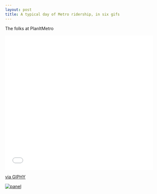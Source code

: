 ```yaml
--- 
layout: post 
title: A typical day of Metro ridership, in six gifs 
---
```


The folks at PlanItMetro 

<iframe src="//giphy.com/embed/xT1XGS1ILlw2I5moNy" width="480" height="436" frameBorder="0" class="giphy-embed" allowFullScreen></iframe><p><a href="https://giphy.com/gifs/xT1XGS1ILlw2I5moNy">via GIPHY</a></p>

<a href='http://postimage.org/' target='_blank'><img src='http://s18.postimg.org/4406cpytl/panel.png' border='0' alt="panel" /></a>


